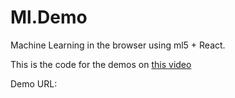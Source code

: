 # Ml.Demo

Machine Learning in the browser using ml5 + React.

This is the code for the demos on [this video](https://youtube.com/)

Demo URL:
